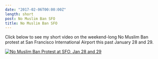 ```yaml
---
date: "2017-02-06T00:00:00Z"
length: short
post: No Muslim Ban SFO
title: No Muslim Ban SFO
---
```


Click below to see my short video on the weekend-long No Muslim Ban protest at San Francisco International Airport this past January 28 and 29.

[![No Muslim Ban Protest at SFO, Jan 28 and 29](http://img.youtube.com/vi/0MXZ2GWC6ZY/0.jpg)](http://www.youtube.com/watch?v=0MXZ2GWC6ZY "No Muslim Ban Protest at SFO, Jan 28 and 29")
